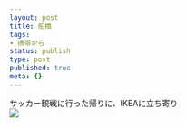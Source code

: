 ```yaml
---
layout: post
title: 船橋
tags:
- 携帯から
status: publish
type: post
published: true
meta: {}
---
```

<div class="caption">サッカー観戦に行った帰りに、IKEAに立ち寄り
</div>
<div class="photo"><img src="http://wo.skr.jp/images/uploads/blog-photo-1148202454.2-0.jpg" /></div>
